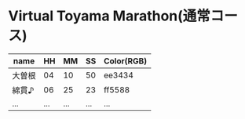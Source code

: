Virtual Toyama Marathon(通常コース)
====

|name|HH|MM|SS|Color(RGB)|
|--|--|--|--|--|
|大曽根|04|10|50|ee3434|
|綿貫♪|06|25|23|ff5588|
|...|...|...|...|...|
